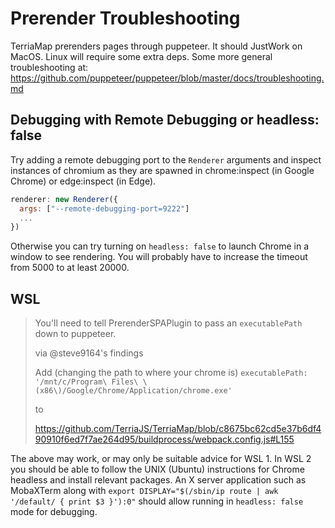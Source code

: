 # Prerender Troubleshooting
TerriaMap prerenders pages through puppeteer.
It should JustWork on MacOS. Linux will require some extra deps. Some more general troubleshooting at:
https://github.com/puppeteer/puppeteer/blob/master/docs/troubleshooting.md

## Debugging with Remote Debugging or headless: false

Try adding a remote debugging port to the `Renderer` arguments and inspect instances of chromium as they are spawned in chrome:inspect (in Google Chrome) or edge:inspect (in Edge).

```js
renderer: new Renderer({
  args: ["--remote-debugging-port=9222"]
  ...
})
```

Otherwise you can try turning on `headless: false` to launch Chrome in a window to see rendering. You will probably have to increase the timeout from 5000 to at least 20000.

## WSL
> You'll need to tell PrerenderSPAPlugin to pass an `executablePath` down to puppeteer.
> 
> via @steve9164's findings
> 
> Add (changing the path to where your chrome is)
> `executablePath: '/mnt/c/Program\ Files\ \(x86\)/Google/Chrome/Application/chrome.exe'`
> 
> to
> 
> https://github.com/TerriaJS/TerriaMap/blob/c8675bc62cd5e37b6df490910f6ed7f7ae264d95/buildprocess/webpack.config.js#L155

The above may work, or may only be suitable advice for WSL 1. In WSL 2 you should be able to follow the UNIX (Ubuntu) instructions for Chrome headless and install relevant packages. An X server application such as MobaXTerm along with `export DISPLAY="$(/sbin/ip route | awk '/default/ { print $3 }'):0"` should allow running in `headless: false` mode for debugging.
